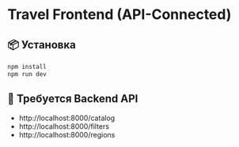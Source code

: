 # Travel Frontend (API-Connected)

## 📦 Установка
```bash
npm install
npm run dev
```

## 📍 Требуется Backend API
- http://localhost:8000/catalog
- http://localhost:8000/filters
- http://localhost:8000/regions